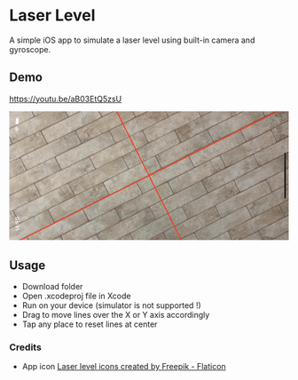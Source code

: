 # Laser Level

A simple iOS app to simulate a laser level using built-in camera and gyroscope.



## Demo
https://youtu.be/aB03EtQ5zsU

![Screenshot](screenshot.jpeg)


## Usage
* Download folder
* Open .xcodeproj file in Xcode
* Run on your device (simulator is not supported !)
* Drag to move lines over the X or Y axis accordingly
* Tap any place to reset lines at center



### Credits
* App icon
<a href="https://www.flaticon.com/free-icons/laser-level" title="laser level icons">Laser level icons created by Freepik - Flaticon</a>
